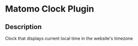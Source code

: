 # Matomo Clock Plugin

## Description

Clock that displays current local time in the website's timezone


